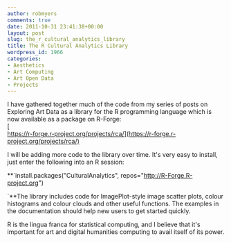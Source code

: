 ```yaml
---
author: robmyers
comments: true
date: 2011-10-31 23:41:38+00:00
layout: post
slug: the_r_cultural_analytics_library
title: The R Cultural Analytics Library
wordpress_id: 1966
categories:
- Aesthetics
- Art Computing
- Art Open Data
- Projects
---
```


I have gathered together much of the code from my series of posts on Exploring Art Data as a library for the R programming language which is now available as a package on R-Forge:  
[  
https://r-forge.r-project.org/projects/rca/](https://r-forge.r-project.org/projects/rca/)  
  
I will be adding more code to the library over time. It's very easy to install, just enter the following into an R session:  
  

**`install.packages("CulturalAnalytics", repos="http://R-Forge.R-project.org")  
  
`**The library includes code for ImagePlot-style image scatter plots, colour histograms and colour clouds and other useful functions. The examples in the documentation should help new users to get started quickly.  
  
R is the lingua franca for statistical computing, and I believe that it's important for art and digital humanities computing to avail itself of its power.  


